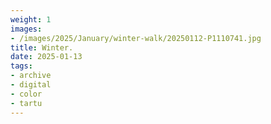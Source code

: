```yaml
---
weight: 1
images:
- /images/2025/January/winter-walk/20250112-P1110741.jpg
title: Winter.
date: 2025-01-13
tags:
- archive
- digital
- color
- tartu
---
```



